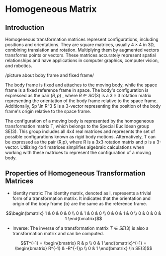 # Homogeneous Matrix

## Introduction

Homogeneous transformation matrices represent configurations, including positions and orientations. They are square matrices, usually $4 \times 4$ in 3D, combining translation and rotation. Multiplying them by augmented vectors transforms points or vectors. These matrices accurately represent spatial relationships and have applications in computer graphics, computer vision, and robotics.



/picture about boby frame and fixed frame/

The body frame is fixed and attaches to the moving body, while the space frame is a fixed reference frame in space. The body's configuration is expressed as the pair $(R, p)$ , where $R \in SO(3)$ is a $3 \times 3$ rotation matrix representing the orientation of the body frame relative to the space frame. Additionally, $p \in R^3 $ is a 3-vector representing the position of the body frame's origin relative to the space frame.

The configuration of a moving body is represented by the homogeneous transformation matrix T, which belongs to the Special Euclidean group SE(3). This group includes all 4x4 real matrices and represents the set of possible configurations known as rigid body motions. Alternatively, T can be expressed as the pair (R,p), where R is a 3x3 rotation matrix and p is a 3-vector. Utilizing 4x4 matrices simplifies algebraic calculations when working with these matrices to represent the configuration of a moving body.

## Properties of Homogeneous Transformation Matrices 

* Identity matrix: The identity matrix, denoted as I, represents a trivial form of a transformation matrix. It indicates that the orientation and origin of the body frame {b} are the same as the reference frame.

```math
\begin{bmatrix}
1 & 0 & 0 & 0 \\
0 & 1 & 0 & 0 \\
0 & 0 & 1 & 0 \\
0 & 0 & 0 & 1
\end{bmatrix}
```

* Inverse: The inverse of a transformation matrix $T \in SE(3)$ is also a transformation matrix and can be computed.


```math
T^{-1} 
=
\begin{bmatrix}
R & p  \\
0 & 1 
\end{bmatrix}^{-1}
=
\begin{bmatrix}
R^{-1} & -R^{-1}p  \\
0 & 1 
\end{bmatrix}
\in
SE(3)
```
